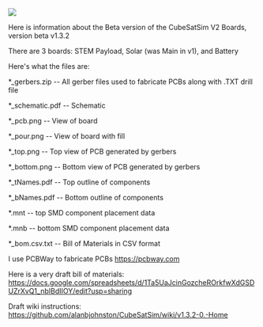 <img src="https://github.com/alanbjohnston/CubeSatSim/blob/beta/hardware/beta-v1.3.2/cubesatsim-battery-b1.3.2b_top.png">

Here is information about the Beta version of the CubeSatSim V2 Boards, version beta v1.3.2

There are 3 boards: STEM Payload, Solar (was Main in v1), and Battery

Here's what the files are:

*_gerbers.zip -- All gerber files used to fabricate PCBs along with .TXT drill file

*_schematic.pdf -- Schematic

*_pcb.png -- View of board

*_pour.png -- View of board with fill

*_top.png -- Top view of PCB generated by gerbers

*_bottom.png -- Bottom view of PCB generated by gerbers

*_tNames.pdf -- Top outline of components

*_bNames.pdf -- Bottom outline of components

*.mnt -- top SMD component placement data

*.mnb -- bottom SMD component placement data

*_bom.csv.txt -- Bill of Materials in CSV format

I use PCBWay to fabricate PCBs https://pcbway.com

Here is a very draft bill of materials: https://docs.google.com/spreadsheets/d/1Ta5UaJcinGozcheROrkfwXdGSDUZrXvQ1_nbIBdIIOY/edit?usp=sharing

Draft wiki instructions: https://github.com/alanbjohnston/CubeSatSim/wiki/v1.3.2-0.-Home
